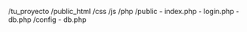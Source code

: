 /tu_proyecto
    /public_html
        /css
        /js
        /php
            /public
                - index.php
                - login.php
            - db.php
    /config
        - db.php
